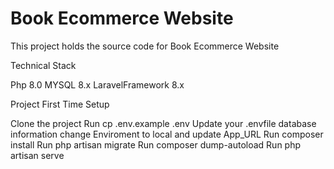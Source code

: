 
# Book Ecommerce Website

This project holds the source code for Book Ecommerce Website

Technical Stack

Php 8.0
MYSQL 8.x
LaravelFramework 8.x

Project First Time Setup

Clone the project
Run cp .env.example .env
Update your .envfile database information change Enviroment to local and update App_URL
Run composer install
Run php artisan migrate
Run composer dump-autoload
Run php artisan serve 



